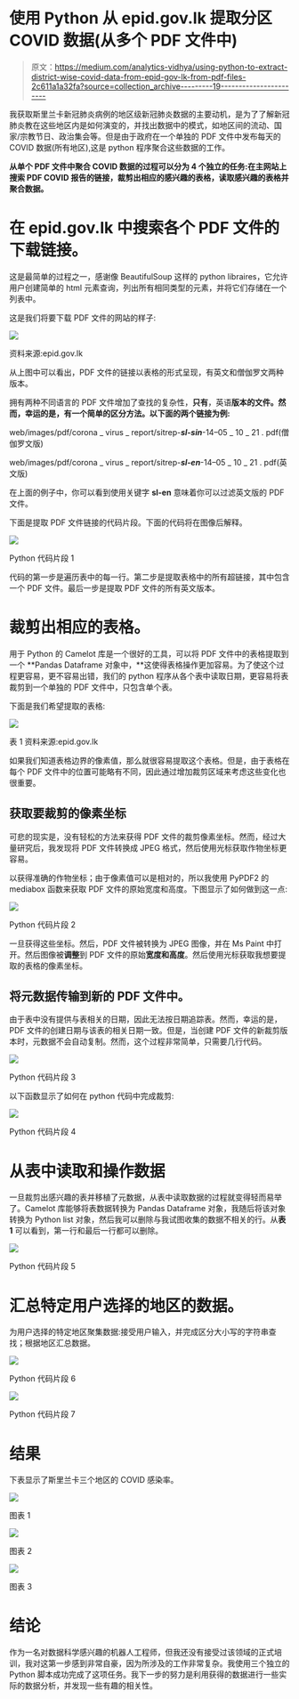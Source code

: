 # 使用 Python 从 epid.gov.lk 提取分区 COVID 数据(从多个 PDF 文件中)

> 原文：<https://medium.com/analytics-vidhya/using-python-to-extract-district-wise-covid-data-from-epid-gov-lk-from-pdf-files-2c611a1a32fa?source=collection_archive---------19----------------------->

我获取斯里兰卡新冠肺炎病例的地区级新冠肺炎数据的主要动机，是为了了解新冠肺炎教在这些地区内是如何演变的，并找出数据中的模式，如地区间的流动、国家/宗教节日、政治集会等。但是由于政府在一个单独的 PDF 文件中发布每天的 COVID 数据(所有地区),这是 python 程序聚合这些数据的工作。

**从单个 PDF 文件中聚合 COVID 数据的过程可以分为 4 个独立的任务:在主网站上搜索 PDF COVID 报告的链接，裁剪出相应的感兴趣的表格，读取感兴趣的表格并聚合数据。**

# 在 epid.gov.lk 中搜索各个 PDF 文件的下载链接。

这是最简单的过程之一，感谢像 BeautifulSoup 这样的 python libraires，它允许用户创建简单的 html 元素查询，列出所有相同类型的元素，并将它们存储在一个列表中。

这是我们将要下载 PDF 文件的网站的样子:

![](img/a2a6c8f5c6294142d8940a24a37c289c.png)

资料来源:epid.gov.lk

从上图中可以看出，PDF 文件的链接以表格的形式呈现，有英文和僧伽罗文两种版本。

拥有两种不同语言的 PDF 文件增加了查找的复杂性，**只有**，英语**版本的文件。然而，幸运的是，有一个简单的区分方法。以下面的两个链接为例:**

web/images/pdf/corona _ virus _ report/sitrep-***sl-sin***-14–05 _ 10 _ 21 . pdf(僧伽罗文版)

web/images/pdf/corona _ virus _ report/sitrep-***sl-en***-14–05 _ 10 _ 21 . pdf(英文版)

在上面的例子中，你可以看到使用关键字 **sl-en** 意味着你可以过滤英文版的 PDF 文件。

下面是提取 PDF 文件链接的代码片段。下面的代码将在图像后解释。

![](img/f4d923992502ca5a89c56ee863810a9e.png)

Python 代码片段 1

代码的第一步是遍历表中的每一行。第二步是提取表格中的所有超链接，其中包含一个 PDF 文件。最后一步是提取 PDF 文件的所有英文版本。

# 裁剪出相应的表格。

用于 Python 的 Camelot 库是一个很好的工具，可以将 PDF 文件中的表格提取到一个 **Pandas Dataframe 对象中，**这使得表格操作更加容易。为了使这个过程更容易，更不容易出错，我们的 python 程序从各个表中读取日期，更容易将表裁剪到一个单独的 PDF 文件中，只包含单个表。

下面是我们希望提取的表格:

![](img/4e934c07f86c999b7596e5e5a54b2e90.png)

表 1 资料来源:epid.gov.lk

如果我们知道表格边界的像素值，那么就很容易提取这个表格。但是，由于表格在每个 PDF 文件中的位置可能略有不同，因此通过增加裁剪区域来考虑这些变化也很重要。

## 获取要裁剪的像素坐标

可悲的现实是，没有轻松的方法来获得 PDF 文件的裁剪像素坐标。然而，经过大量研究后，我发现将 PDF 文件转换成 JPEG 格式，然后使用光标获取作物坐标更容易。

以获得准确的作物坐标；由于像素值可以是相对的，所以我使用 PyPDF2 的 mediabox 函数来获取 PDF 文件的原始宽度和高度。下图显示了如何做到这一点:

![](img/323131001450a095ca5e72e96310b058.png)

Python 代码片段 2

一旦获得这些坐标。然后，PDF 文件被转换为 JPEG 图像，并在 Ms Paint 中打开。然后图像被**调整**到 PDF 文件的原始**宽度和高度**。然后使用光标获取我想要提取的表格的像素坐标。

## 将元数据传输到新的 PDF 文件中。

由于表中没有提供与表相关的日期，因此无法按日期追踪表。然而，幸运的是，PDF 文件的创建日期与该表的相关日期一致。但是，当创建 PDF 文件的新裁剪版本时，元数据不会自动复制。然而，这个过程非常简单，只需要几行代码。

![](img/645b50e0c7d1ca199b79457983c6a3a2.png)

Python 代码片段 3

以下函数显示了如何在 python 代码中完成裁剪:

![](img/fde93941f901cf7c0d3226490e8d1df0.png)

Python 代码片段 4

# 从表中读取和操作数据

一旦裁剪出感兴趣的表并移植了元数据，从表中读取数据的过程就变得轻而易举了。Camelot 库能够将表数据转换为 Pandas Dataframe 对象，我随后将该对象转换为 Python list 对象，然后我可以删除与我试图收集的数据不相关的行。从**表 1** 可以看到，第一行和最后一行都可以删除。

![](img/f20de20e284d5b8e458399ee91696af3.png)

Python 代码片段 5

# 汇总特定用户选择的地区的数据。

为用户选择的特定地区聚集数据:接受用户输入，并完成区分大小写的字符串查找；根据地区汇总数据。

![](img/9ea507f61106c008d17c60b32789b9df.png)

Python 代码片段 6

![](img/ccaea5541accb408d51ccb077d63126d.png)

Python 代码片段 7

# 结果

下表显示了斯里兰卡三个地区的 COVID 感染率。

![](img/324c5da0296dae54faf3e9a0da57516c.png)

图表 1

![](img/325717eeef85d34bde5ce6dbb12cf13e.png)

图表 2

![](img/d71a19d362f80f78d9b8033546225be2.png)

图表 3

# 结论

作为一名对数据科学感兴趣的机器人工程师，但我还没有接受过该领域的正式培训，我对这第一步感到非常自豪，因为所涉及的工作非常复杂。我使用三个独立的 Python 脚本成功完成了这项任务。我下一步的努力是利用获得的数据进行一些实际的数据分析，并发现一些有趣的相关性。
